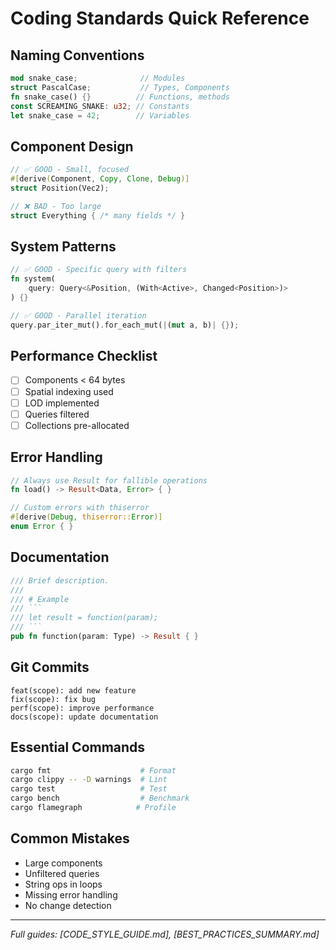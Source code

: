 # Coding Standards Quick Reference

## Naming Conventions
```rust
mod snake_case;              // Modules
struct PascalCase;           // Types, Components
fn snake_case() {}          // Functions, methods
const SCREAMING_SNAKE: u32; // Constants
let snake_case = 42;        // Variables
```

## Component Design
```rust
// ✅ GOOD - Small, focused
#[derive(Component, Copy, Clone, Debug)]
struct Position(Vec2);

// ❌ BAD - Too large
struct Everything { /* many fields */ }
```

## System Patterns
```rust
// ✅ GOOD - Specific query with filters
fn system(
    query: Query<&Position, (With<Active>, Changed<Position>)>
) {}

// ✅ GOOD - Parallel iteration
query.par_iter_mut().for_each_mut(|(mut a, b)| {});
```

## Performance Checklist
- [ ] Components < 64 bytes
- [ ] Spatial indexing used
- [ ] LOD implemented
- [ ] Queries filtered
- [ ] Collections pre-allocated

## Error Handling
```rust
// Always use Result for fallible operations
fn load() -> Result<Data, Error> { }

// Custom errors with thiserror
#[derive(Debug, thiserror::Error)]
enum Error { }
```

## Documentation
```rust
/// Brief description.
/// 
/// # Example
/// ```
/// let result = function(param);
/// ```
pub fn function(param: Type) -> Result { }
```

## Git Commits
```
feat(scope): add new feature
fix(scope): fix bug
perf(scope): improve performance
docs(scope): update documentation
```

## Essential Commands
```bash
cargo fmt                    # Format
cargo clippy -- -D warnings  # Lint
cargo test                   # Test
cargo bench                  # Benchmark
cargo flamegraph            # Profile
```

## Common Mistakes
- Large components
- Unfiltered queries  
- String ops in loops
- Missing error handling
- No change detection

---
*Full guides: [CODE_STYLE_GUIDE.md], [BEST_PRACTICES_SUMMARY.md]*